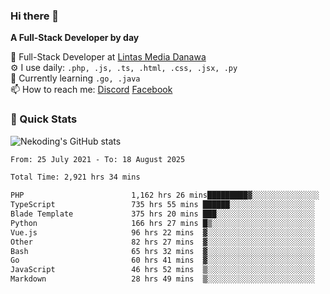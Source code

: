 ### Hi there 👋

**A Full-Stack Developer by day**

🔭 Full-Stack Developer at [Lintas Media Danawa](https://www.lintasmediadanawa.com/)  
⚙️ I use daily: `.php, .js, .ts, .html, .css, .jsx, .py`  
🌱 Currently learning `.go, .java`  
📫 How to reach me: [Discord](https://discordapp.com/users/984448732999327766)  [Facebook](https://fb.me/tyvandi)  

### 🚀 Quick Stats  

![Nekoding's GitHub stats](https://github-readme-stats.vercel.app/api?username=nekoding&show_icons=true)

<!--START_SECTION:waka-->

```txt
From: 25 July 2021 - To: 18 August 2025

Total Time: 2,921 hrs 34 mins

PHP                        1,162 hrs 26 mins█████████▓░░░░░░░░░░░░░░░   38.70 %
TypeScript                 735 hrs 55 mins ██████░░░░░░░░░░░░░░░░░░░   24.50 %
Blade Template             375 hrs 20 mins ███░░░░░░░░░░░░░░░░░░░░░░   12.49 %
Python                     166 hrs 27 mins █▒░░░░░░░░░░░░░░░░░░░░░░░   05.54 %
Vue.js                     96 hrs 22 mins  ▓░░░░░░░░░░░░░░░░░░░░░░░░   03.21 %
Other                      82 hrs 27 mins  ▓░░░░░░░░░░░░░░░░░░░░░░░░   02.74 %
Bash                       65 hrs 32 mins  ▓░░░░░░░░░░░░░░░░░░░░░░░░   02.18 %
Go                         60 hrs 41 mins  ▓░░░░░░░░░░░░░░░░░░░░░░░░   02.02 %
JavaScript                 46 hrs 52 mins  ▒░░░░░░░░░░░░░░░░░░░░░░░░   01.56 %
Markdown                   28 hrs 49 mins  ▒░░░░░░░░░░░░░░░░░░░░░░░░   00.96 %
```

<!--END_SECTION:waka-->

<!--
**nekoding/nekoding** is a ✨ _special_ ✨ repository because its `README.md` (this file) appears on your GitHub profile.

Here are some ideas to get you started:

- 🔭 I’m currently working on ...
- 🌱 I’m currently learning ...
- 👯 I’m looking to collaborate on ...
- 🤔 I’m looking for help with ...
- 💬 Ask me about ...
- 📫 How to reach me: ...
- 😄 Pronouns: ...
- ⚡ Fun fact: ...
-->
